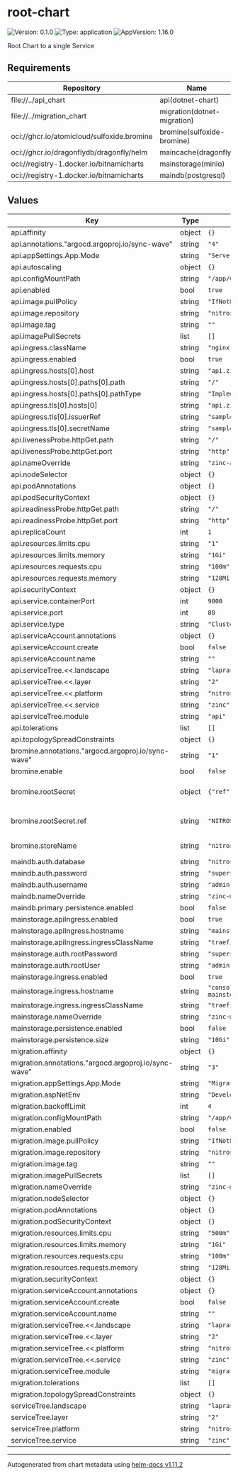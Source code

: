 # root-chart

![Version: 0.1.0](https://img.shields.io/badge/Version-0.1.0-informational?style=flat-square) ![Type: application](https://img.shields.io/badge/Type-application-informational?style=flat-square) ![AppVersion: 1.16.0](https://img.shields.io/badge/AppVersion-1.16.0-informational?style=flat-square)

Root Chart to a single Service

## Requirements

| Repository | Name | Version |
|------------|------|---------|
| file://../api_chart | api(dotnet-chart) | 0.1.0 |
| file://../migration_chart | migration(dotnet-migration) | 0.1.0 |
| oci://ghcr.io/atomicloud/sulfoxide.bromine | bromine(sulfoxide-bromine) | 1.3.0 |
| oci://ghcr.io/dragonflydb/dragonfly/helm | maincache(dragonfly) | v1.13.0 |
| oci://registry-1.docker.io/bitnamicharts | mainstorage(minio) | 12.10.4 |
| oci://registry-1.docker.io/bitnamicharts | maindb(postgresql) | 13.2.24 |

## Values

| Key | Type | Default | Description |
|-----|------|---------|-------------|
| api.affinity | object | `{}` |  |
| api.annotations."argocd.argoproj.io/sync-wave" | string | `"4"` |  |
| api.appSettings.App.Mode | string | `"Server"` |  |
| api.autoscaling | object | `{}` |  |
| api.configMountPath | string | `"/app/Config"` |  |
| api.enabled | bool | `true` |  |
| api.image.pullPolicy | string | `"IfNotPresent"` |  |
| api.image.repository | string | `"nitroso-zinc-api"` |  |
| api.image.tag | string | `""` |  |
| api.imagePullSecrets | list | `[]` |  |
| api.ingress.className | string | `"nginx"` |  |
| api.ingress.enabled | bool | `true` |  |
| api.ingress.hosts[0].host | string | `"api.zinc.nitroso.lapras.lvh.me"` |  |
| api.ingress.hosts[0].paths[0].path | string | `"/"` |  |
| api.ingress.hosts[0].paths[0].pathType | string | `"ImplementationSpecific"` |  |
| api.ingress.tls[0].hosts[0] | string | `"api.zinc.nitroso.lapras.lvh.me"` |  |
| api.ingress.tls[0].issuerRef | string | `"sample"` |  |
| api.ingress.tls[0].secretName | string | `"sample"` |  |
| api.livenessProbe.httpGet.path | string | `"/"` |  |
| api.livenessProbe.httpGet.port | string | `"http"` |  |
| api.nameOverride | string | `"zinc-api"` |  |
| api.nodeSelector | object | `{}` |  |
| api.podAnnotations | object | `{}` |  |
| api.podSecurityContext | object | `{}` |  |
| api.readinessProbe.httpGet.path | string | `"/"` |  |
| api.readinessProbe.httpGet.port | string | `"http"` |  |
| api.replicaCount | int | `1` |  |
| api.resources.limits.cpu | string | `"1"` |  |
| api.resources.limits.memory | string | `"1Gi"` |  |
| api.resources.requests.cpu | string | `"100m"` |  |
| api.resources.requests.memory | string | `"128Mi"` |  |
| api.securityContext | object | `{}` |  |
| api.service.containerPort | int | `9000` |  |
| api.service.port | int | `80` |  |
| api.service.type | string | `"ClusterIP"` |  |
| api.serviceAccount.annotations | object | `{}` |  |
| api.serviceAccount.create | bool | `false` |  |
| api.serviceAccount.name | string | `""` |  |
| api.serviceTree.<<.landscape | string | `"lapras"` |  |
| api.serviceTree.<<.layer | string | `"2"` |  |
| api.serviceTree.<<.platform | string | `"nitroso"` |  |
| api.serviceTree.<<.service | string | `"zinc"` |  |
| api.serviceTree.module | string | `"api"` |  |
| api.tolerations | list | `[]` |  |
| api.topologySpreadConstraints | object | `{}` |  |
| bromine.annotations."argocd.argoproj.io/sync-wave" | string | `"1"` |  |
| bromine.enable | bool | `false` |  |
| bromine.rootSecret | object | `{"ref":"NITROSO_ZINC"}` | Secret of Secrets reference |
| bromine.rootSecret.ref | string | `"NITROSO_ZINC"` | DOPPLER Token Reference |
| bromine.storeName | string | `"nitroso-zinc"` | Store name to create |
| maindb.auth.database | string | `"nitroso-zinc"` |  |
| maindb.auth.password | string | `"supersecret"` |  |
| maindb.auth.username | string | `"admin"` |  |
| maindb.nameOverride | string | `"zinc-maindb"` |  |
| maindb.primary.persistence.enabled | bool | `false` |  |
| mainstorage.apiIngress.enabled | bool | `true` |  |
| mainstorage.apiIngress.hostname | string | `"mainstorage.zinc.nitroso.lapras.lvh.me"` |  |
| mainstorage.apiIngress.ingressClassName | string | `"traefik"` |  |
| mainstorage.auth.rootPassword | string | `"supersecret"` |  |
| mainstorage.auth.rootUser | string | `"admin"` |  |
| mainstorage.ingress.enabled | bool | `true` |  |
| mainstorage.ingress.hostname | string | `"console-mainstorage.zinc.nitroso.lapras.lvh.me"` |  |
| mainstorage.ingress.ingressClassName | string | `"traefik"` |  |
| mainstorage.nameOverride | string | `"zinc-mainstorage"` |  |
| mainstorage.persistence.enabled | bool | `false` |  |
| mainstorage.persistence.size | string | `"10Gi"` |  |
| migration.affinity | object | `{}` |  |
| migration.annotations."argocd.argoproj.io/sync-wave" | string | `"3"` |  |
| migration.appSettings.App.Mode | string | `"Migration"` |  |
| migration.aspNetEnv | string | `"Development"` |  |
| migration.backoffLimit | int | `4` |  |
| migration.configMountPath | string | `"/app/Config"` |  |
| migration.enabled | bool | `false` |  |
| migration.image.pullPolicy | string | `"IfNotPresent"` |  |
| migration.image.repository | string | `"nitroso-zinc-migration"` |  |
| migration.image.tag | string | `""` |  |
| migration.imagePullSecrets | list | `[]` |  |
| migration.nameOverride | string | `"zinc-migration"` |  |
| migration.nodeSelector | object | `{}` |  |
| migration.podAnnotations | object | `{}` |  |
| migration.podSecurityContext | object | `{}` |  |
| migration.resources.limits.cpu | string | `"500m"` |  |
| migration.resources.limits.memory | string | `"1Gi"` |  |
| migration.resources.requests.cpu | string | `"100m"` |  |
| migration.resources.requests.memory | string | `"128Mi"` |  |
| migration.securityContext | object | `{}` |  |
| migration.serviceAccount.annotations | object | `{}` |  |
| migration.serviceAccount.create | bool | `false` |  |
| migration.serviceAccount.name | string | `""` |  |
| migration.serviceTree.<<.landscape | string | `"lapras"` |  |
| migration.serviceTree.<<.layer | string | `"2"` |  |
| migration.serviceTree.<<.platform | string | `"nitroso"` |  |
| migration.serviceTree.<<.service | string | `"zinc"` |  |
| migration.serviceTree.module | string | `"migration"` |  |
| migration.tolerations | list | `[]` |  |
| migration.topologySpreadConstraints | object | `{}` |  |
| serviceTree.landscape | string | `"lapras"` |  |
| serviceTree.layer | string | `"2"` |  |
| serviceTree.platform | string | `"nitroso"` |  |
| serviceTree.service | string | `"zinc"` |  |

----------------------------------------------
Autogenerated from chart metadata using [helm-docs v1.11.2](https://github.com/norwoodj/helm-docs/releases/v1.11.2)
